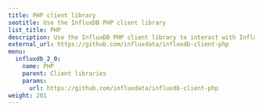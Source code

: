 ```yaml
---
title: PHP client library
seotitle: Use the InfluxDB PHP client library
list_title: PHP
description: Use the InfluxDB PHP client library to interact with InfluxDB.
external_url: https://github.com/influxdata/influxdb-client-php
menu:
  influxdb_2_0:
    name: PHP
    parent: Client libraries
    params:
      url: https://github.com/influxdata/influxdb-client-php
weight: 201
---
```

